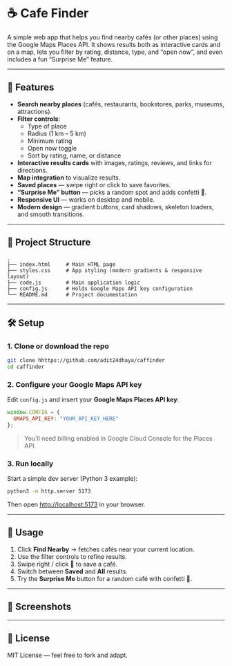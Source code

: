 # ☕ Cafe Finder

A simple web app that helps you find nearby cafés (or other places) using the Google Maps Places API. It shows results both as interactive cards and on a map, lets you filter by rating, distance, type, and “open now”, and even includes a fun “Surprise Me” feature.

---

## 🚀 Features
- **Search nearby places** (cafés, restaurants, bookstores, parks, museums, attractions).
- **Filter controls**:
  - Type of place
  - Radius (1 km – 5 km)
  - Minimum rating
  - Open now toggle
  - Sort by rating, name, or distance
- **Interactive results cards** with images, ratings, reviews, and links for directions.
- **Map integration** to visualize results.
- **Saved places** — swipe right or click to save favorites.
- **“Surprise Me” button** — picks a random spot and adds confetti 🎉.
- **Responsive UI** — works on desktop and mobile.
- **Modern design** — gradient buttons, card shadows, skeleton loaders, and smooth transitions.

---

## 📂 Project Structure
```
.
├── index.html     # Main HTML page
├── styles.css     # App styling (modern gradients & responsive layout)
├── code.js        # Main application logic
├── config.js      # Holds Google Maps API key configuration
└── README.md      # Project documentation
```

---

## 🛠️ Setup

### 1. Clone or download the repo
```bash
git clone hhttps://github.com/adit24dhaya/caffinder
cd caffinder
```

### 2. Configure your Google Maps API key
Edit `config.js` and insert your **Google Maps Places API key**:

```js
window.CONFIG = {
  GMAPS_API_KEY: "YOUR_API_KEY_HERE"
};
```

> You’ll need billing enabled in Google Cloud Console for the Places API.

### 3. Run locally
Start a simple dev server (Python 3 example):

```bash
python3 -m http.server 5173
```

Then open [http://localhost:5173](http://localhost:5173) in your browser.

---

## 🎨 Usage
1. Click **Find Nearby** → fetches cafés near your current location.
2. Use the filter controls to refine results.
3. Swipe right / click 💖 to save a café.
4. Switch between **Saved** and **All** results.
5. Try the **Surprise Me** button for a random café with confetti 🎲.

---

## 📸 Screenshots

---

## 📜 License
MIT License — feel free to fork and adapt.  
